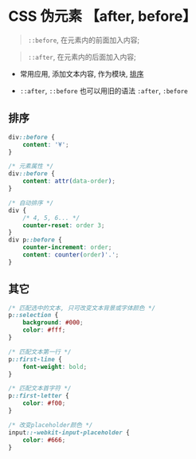 # CSS 伪元素 【after, before】

> `::before`, 在元素内的前面加入内容;

> `::after`, 在元素内的后面加入内容;

* 常用应用, 添加文本内容, 作为模块, [排序](#排序)

* `::after`, `::before` 也可以用旧的语法 `:after`, `:before`

## 排序
```css
div::before {
	content: '¥';
}

/* 元素属性 */
div::before {
	content: attr(data-order);
}

/* 自动排序 */
div {
	/* 4, 5, 6... */
	counter-reset: order 3;
}
div p::before {
	counter-increment: order;
	content: counter(order)'.';
}
```

## 其它
```css
/* 匹配选中的文本, 只可改变文本背景或字体颜色 */
p::selection {
	background: #000;
	color: #fff;
}

/* 匹配文本第一行 */
p::first-line {
	font-weight: bold;
}

/* 匹配文本首字符 */
p::first-letter {
	color: #f00;
}

/* 改变placeholder颜色 */
input::-webkit-input-placeholder {
	color: #666;
}
```
